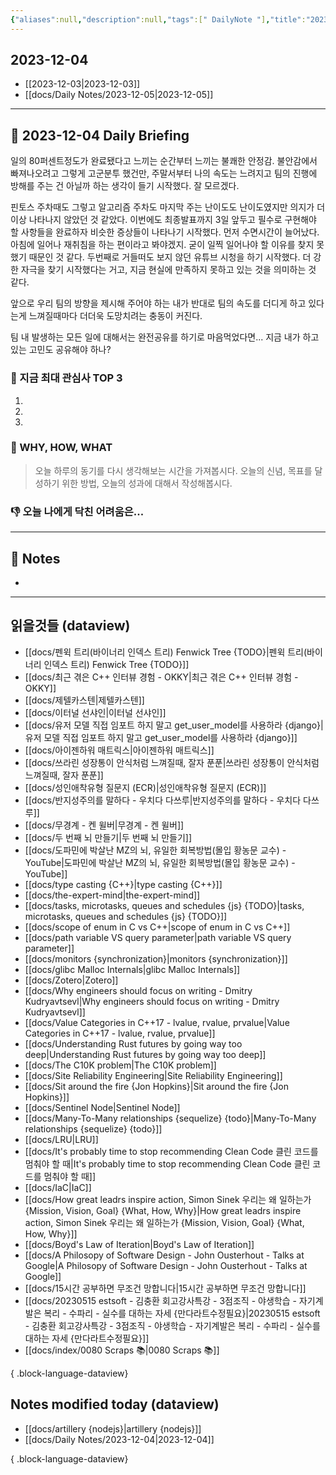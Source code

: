 ```yaml
---
{"aliases":null,"description":null,"tags":[" DailyNote "],"title":"2023-12-04","created":"2023-12-04T13:12:52","updated":"2023-12-04T13:29:08","dg-publish":true,"permalink":"/docs/Daily Notes/2023-12-04/","dgPassFrontmatter":true}
---
```



## 2023-12-04

- [[2023-12-03\|2023-12-03]] 
- [[docs/Daily Notes/2023-12-05\|2023-12-05]]

---

## 📅 2023-12-04 Daily Briefing

일의 80퍼센트정도가 완료됐다고 느끼는 순간부터 느끼는 불쾌한 안정감. 불안감에서 빠져나오려고 그렇게 고군분투 했건만, 주말서부터 나의 속도는 느려지고 팀의 진행에 방해를 주는 건 아닐까 하는 생각이 들기 시작했다. 잘 모르겠다. 

핀토스 주차때도 그렇고 알고리즘 주차도 마지막 주는 난이도도 난이도였지만 의지가 더 이상 나타나지 않았던 것 같았다. 이번에도 최종발표까지 3일 앞두고 필수로 구현해야 할 사항들을 완료하자 비슷한 증상들이 나타나기 시작했다. 먼저 수면시간이 늘어났다. 아침에 일어나 재취침을 하는 편이라고 봐야겠지. 굳이 일찍 일어나야 할 이유를 찾지 못했기 때문인 것 같다. 두번째로 거들떠도 보지 않던 유튜브 시청을 하기 시작했다. 더 강한 자극을 찾기 시작했다는 거고, 지금 현실에 만족하지 못하고 있는 것을 의미하는 것 같다.

앞으로 우리 팀의 방향을 제시해 주어야 하는 내가 반대로 팀의 속도를 더디게 하고 있다는게 느껴질때마다 더더욱 도망치려는 충동이 커진다. 

팀 내 발생하는 모든 일에 대해서는 완전공유를 하기로 마음먹었다면... 지금 내가 하고있는 고민도 공유해야 하나?

### 🧠 지금 최대 관심사 TOP 3

1. 
2. 
3. 

### 🚀 WHY, HOW, WHAT

> 오늘 하루의 동기를 다시 생각해보는 시간을 가져봅시다. 오늘의 신념, 목표를 달성하기 위한 방법, 오늘의 성과에 대해서 작성해봅시다.

### 👎 오늘 나에게 닥친 어려움은...

---

## 📝 Notes

- 

---

## 읽을것들 (dataview)

- [[docs/펜윅 트리(바이너리 인덱스 트리) Fenwick Tree {TODO}\|펜윅 트리(바이너리 인덱스 트리) Fenwick Tree {TODO}]]
- [[docs/최근 겪은 C++ 인터뷰 경험 - OKKY\|최근 겪은 C++ 인터뷰 경험 - OKKY]]
- [[docs/제텔카스텐\|제텔카스텐]]
- [[docs/이터널 선샤인\|이터널 선샤인]]
- [[docs/유저 모델 직접 임포트 하지 말고 get_user_model를 사용하라 {django}\|유저 모델 직접 임포트 하지 말고 get_user_model를 사용하라 {django}]]
- [[docs/아이젠하워 매트릭스\|아이젠하워 매트릭스]]
- [[docs/쓰라린 성장통이 안식처럼 느껴질때, 잘자 푼푼\|쓰라린 성장통이 안식처럼 느껴질때, 잘자 푼푼]]
- [[docs/성인애착유형 질문지 (ECR)\|성인애착유형 질문지 (ECR)]]
- [[docs/반지성주의를 말하다 - 우치다 다쓰루\|반지성주의를 말하다 - 우치다 다쓰루]]
- [[docs/무경계 - 켄 윌버\|무경계 - 켄 윌버]]
- [[docs/두 번째 뇌 만들기\|두 번째 뇌 만들기]]
- [[docs/도파민에 박살난 MZ의 뇌, 유일한 회복방법(몰입 황농문 교수) - YouTube\|도파민에 박살난 MZ의 뇌, 유일한 회복방법(몰입 황농문 교수) - YouTube]]
- [[docs/type casting {C++}\|type casting {C++}]]
- [[docs/the-expert-mind\|the-expert-mind]]
- [[docs/tasks, microtasks, queues and schedules {js} {TODO}\|tasks, microtasks, queues and schedules {js} {TODO}]]
- [[docs/scope of enum in C vs C++\|scope of enum in C vs C++]]
- [[docs/path variable VS query parameter\|path variable VS query parameter]]
- [[docs/monitors {synchronization}\|monitors {synchronization}]]
- [[docs/glibc Malloc Internals\|glibc Malloc Internals]]
- [[docs/Zotero\|Zotero]]
- [[docs/Why engineers should focus on writing - Dmitry Kudryavtsevl\|Why engineers should focus on writing - Dmitry Kudryavtsevl]]
- [[docs/Value Categories in C++17 - lvalue, rvalue, prvalue\|Value Categories in C++17 - lvalue, rvalue, prvalue]]
- [[docs/Understanding Rust futures by going way too deep\|Understanding Rust futures by going way too deep]]
- [[docs/The C10K problem\|The C10K problem]]
- [[docs/Site Reliability Engineering\|Site Reliability Engineering]]
- [[docs/Sit around the fire {Jon Hopkins}\|Sit around the fire {Jon Hopkins}]]
- [[docs/Sentinel Node\|Sentinel Node]]
- [[docs/Many-To-Many relationships {sequelize} {todo}\|Many-To-Many relationships {sequelize} {todo}]]
- [[docs/LRU\|LRU]]
- [[docs/It's probably time to stop recommending Clean Code 클린 코드를 멈춰야 할 때\|It's probably time to stop recommending Clean Code 클린 코드를 멈춰야 할 때]]
- [[docs/IaC\|IaC]]
- [[docs/How great leadrs inspire action, Simon Sinek 우리는 왜 일하는가 {Mission, Vision, Goal} {What, How, Why}\|How great leadrs inspire action, Simon Sinek 우리는 왜 일하는가 {Mission, Vision, Goal} {What, How, Why}]]
- [[docs/Boyd's Law of Iteration\|Boyd's Law of Iteration]]
- [[docs/A Philosopy of Software Design - John Ousterhout - Talks at Google\|A Philosopy of Software Design - John Ousterhout - Talks at Google]]
- [[docs/15시간 공부하면 무조건 망합니다\|15시간 공부하면 무조건 망합니다]]
- [[docs/20230515 estsoft - 김충환 회고강사특강 - 3점조직 - 야생학습 - 자기계발은 복리 - 수파리 - 실수를 대하는 자세 {만다라트수정필요}\|20230515 estsoft - 김충환 회고강사특강 - 3점조직 - 야생학습 - 자기계발은 복리 - 수파리 - 실수를 대하는 자세 {만다라트수정필요}]]
- [[docs/index/0080 Scraps 📚\|0080 Scraps 📚]]

{ .block-language-dataview}

## Notes modified today (dataview)

- [[docs/artillery {nodejs}\|artillery {nodejs}]]
- [[docs/Daily Notes/2023-12-04\|2023-12-04]]

{ .block-language-dataview}
